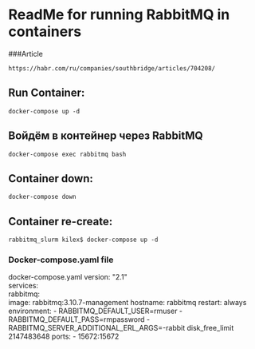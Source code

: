 # ReadMe for running RabbitMQ in containers

###Article
```shell
https://habr.com/ru/companies/southbridge/articles/704208/
```



## Run Container:
```shell
docker-compose up -d
```

## Войдём в контейнер через RabbitMQ
```shell
docker-compose exec rabbitmq bash
```



## Container down:
```shell
docker-compose down
```

## Container re-create:
```shell
rabbitmq_slurm kilex$ docker-compose up -d
```


### Docker-compose.yaml  file

docker-compose.yaml 
version: "2.1"    
services:     
  rabbitmq:  
    image: rabbitmq:3.10.7-management
    hostname: rabbitmq
    restart: always
    environment:
      - RABBITMQ_DEFAULT_USER=rmuser
      - RABBITMQ_DEFAULT_PASS=rmpassword
      - RABBITMQ_SERVER_ADDITIONAL_ERL_ARGS=-rabbit disk_free_limit 2147483648
    ports:
      - 15672:15672
      
